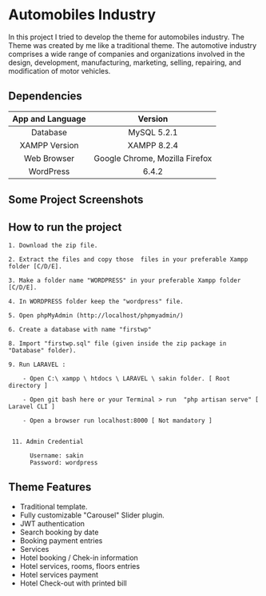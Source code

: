 # 	Automobiles Industry

In this project I tried to develop the theme for automobiles industry. The Theme was created by me like a traditional theme. The automotive industry comprises a wide range of companies and organizations involved in the design, development, manufacturing, marketing, selling, repairing, and modification of motor vehicles.

## Dependencies

| App and Language        | Version                                                     |
| :------:                | :------:                                                    |
| Database                | MySQL 5.2.1                                                 |
| XAMPP Version           | XAMPP 8.2.4                                                 |
| Web Browser             | Google Chrome, Mozilla Firefox                              |
| WordPress               | 6.4.2                                                       |


## Some Project Screenshots


  ## How to run the project
    1. Download the zip file.

    2. Extract the files and copy those  files in your preferable Xampp folder [C/D/E].

    3. Make a folder name "WORDPRESS" in your preferable Xampp folder [C/D/E].
    
    4. In WORDPRESS folder keep the "wordpress" file. 

    5. Open phpMyAdmin (http://localhost/phpmyadmin/)

    6. Create a database with name "firstwp" 

    8. Import "firstwp.sql" file (given inside the zip package in "Database" folder).

    9. Run LARAVEL :
    
        - Open C:\ xampp \ htdocs \ LARAVEL \ sakin folder. [ Root directory ]

        - Open git bash here or your Terminal > run  "php artisan serve" [ Laravel CLI ]

        - Open a browser run localhost:8000 [ Not mandatory ]


     11. Admin Credential

          Username: sakin
          Password: wordpress

## Theme Features

- Traditional template.
- Fully customizable "Carousel" Slider plugin.
- JWT authentication
- Search booking by date 
- Booking payment entries
- Services
- Hotel booking / Chek-in information 
- Hotel services, rooms, floors entries
- Hotel services payment 
- Hotel Check-out with printed bill




